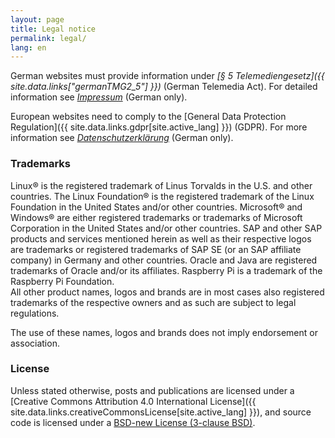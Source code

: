 ```yaml
---
layout: page
title: Legal notice
permalink: legal/
lang: en
---
```


German websites must provide information under _[§ 5 Telemediengesetz]({{ site.data.links["germanTMG2_5"] }})_ (German Telemedia Act). For detailed information see _[Impressum](/de/legal)_ (German only).

European websites need to comply to the [General Data Protection Regulation]({{ site.data.links.gdpr[site.active_lang] }}) (GDPR). For more information see _[Datenschutzerklärung](/de/privacy)_ (German only).

### Trademarks

Linux&reg; is the registered trademark of Linus Torvalds in the U.S. and other countries. The Linux Foundation&reg; is the registered trademark of the Linux Foundation in the United States and/or other countries. Microsoft&reg; and Windows&reg; are either registered trademarks or trademarks of Microsoft Corporation in the United States and/or other countries. SAP and other SAP products and services mentioned herein as well as their respective logos are trademarks or registered trademarks of SAP SE (or an SAP affiliate company) in Germany and other countries. Oracle and Java are registered trademarks of Oracle and/or its affiliates. Raspberry Pi is a trademark of the Raspberry Pi Foundation.<br/>
All other product names, logos and brands are in most cases also registered trademarks of the respective owners and as such are subject to legal regulations.

The use of these names, logos and brands does not imply endorsement or association.

### License

Unless stated otherwise, posts and publications are licensed under a [Creative Commons Attribution 4.0 International License]({{ site.data.links.creativeCommonsLicense[site.active_lang] }}), and source code is licensed under a [BSD-new License (3-clause BSD)](/license).